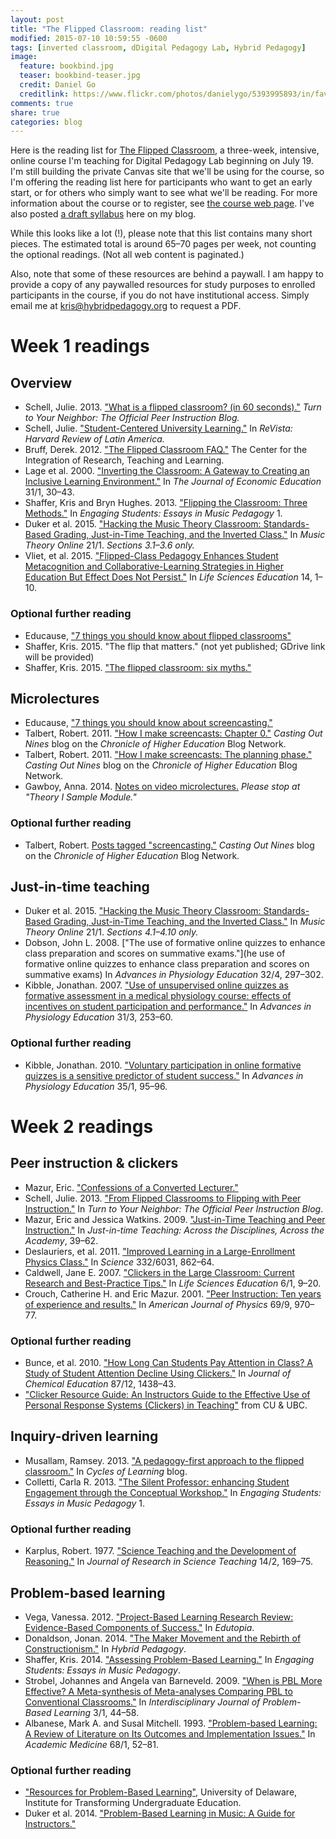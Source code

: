 ```yaml
---
layout: post
title: "The Flipped Classroom: reading list"
modified: 2015-07-10 10:59:55 -0600
tags: [inverted classroom, dDigital Pedagogy Lab, Hybrid Pedagogy]
image:
  feature: bookbind.jpg
  teaser: bookbind-teaser.jpg
  credit: Daniel Go
  creditlink: https://www.flickr.com/photos/danielygo/5393995893/in/faves-131104016@N08/
comments: true
share: true
categories: blog
---
```


Here is the reading list for [The Flipped Classroom](http://www.digitalpedagogylab.com/blog/course/the-flipped-classroom/), a three-week, intensive, online course I'm teaching for Digital Pedagogy Lab beginning on July 19. I'm still building the private Canvas site that we'll be using for the course, so I'm offering the reading list here for participants who want to get an early start, or for others who simply want to see what we'll be reading. For more information about the course or to register, see [the course web page](http://www.digitalpedagogylab.com/blog/course/the-flipped-classroom/). I've also posted [a draft syllabus](http://kris.shaffermusic.com/2015/06/syllabus-for-the-flipped-classroom-at-hybrid-pedagogy-courses/) here on my blog.

While this looks like a lot (!), please note that this list contains many short pieces. The estimated total is around 65–70 pages per week, not counting the optional readings. (Not all web content is paginated.)

Also, note that some of these resources are behind a paywall. I am happy to provide a copy of any paywalled resources for study purposes to enrolled participants in the course, if you do not have institutional access. Simply email me at kris@hybridpedagogy.org to request a PDF.

# Week 1 readings

## Overview

- Schell, Julie. 2013. ["What is a flipped classroom? (in 60 seconds)."](http://blog.peerinstruction.net/2013/04/22/what-is-a-flipped-classroom-in-60-seconds/) *Turn to Your Neighbor: The Official Peer Instruction Blog.*  
- Schell, Julie. ["Student-Centered University Learning."](http://revista.drclas.harvard.edu/book/student-centered-university-learning) In *ReVista: Harvard Review of Latin America.*  
- Bruff, Derek. 2012. ["The Flipped Classroom FAQ."](http://www.cirtl.net/node/7788) The Center for the Integration of Research, Teaching and Learning.  
- Lage et al. 2000. ["Inverting the Classroom: A Gateway to Creating an Inclusive Learning Environment."](http://www.jstor.org/stable/1183338) In *The Journal of Economic Education* 31/1, 30–43.  
- Shaffer, Kris and Bryn Hughes. 2013. ["Flipping the Classroom: Three Methods."](http://flipcamp.org/engagingstudents/shafferintro.html) In *Engaging Students: Essays in Music Pedagogy* 1.  
- Duker et al. 2015. ["Hacking the Music Theory Classroom: Standards-Based Grading, Just-in-Time Teaching, and the Inverted Class."](http://www.mtosmt.org/issues/mto.15.21.1/mto.15.21.1.duker_gawboy_hughes_shaffer.html) In *Music Theory Online* 21/1. *Sections 3.1–3.6 only.*  
- Vliet, et al. 2015. ["Flipped-Class Pedagogy Enhances Student Metacognition and Collaborative-Learning Strategies in Higher Education But Effect Does Not Persist."](http://www.lifescied.org/content/14/3/ar26.full) In *Life Sciences Education* 14, 1–10.

### Optional further reading

- Educause, ["7 things you should know about flipped classrooms"](https://net.educause.edu/ir/library/pdf/eli7081.pdf)  
- Shaffer, Kris. 2015. "The flip that matters." (not yet published; GDrive link will be provided)  
- Shaffer, Kris. 2015. ["The flipped classroom: six myths."](http://kris.shaffermusic.com/2015/07/the-flipped-classroom-six-myths/)  

## Microlectures

- Educause, ["7 things you should know about screencasting."](https://net.educause.edu/ir/library/pdf/ELI7012.pdf)  
- Talbert, Robert. 2011. ["How I make screencasts: Chapter 0."](http://chronicle.com/blognetwork/castingoutnines/2011/02/28/how-i-make-screencasts-chapter-0/) *Casting Out Nines* blog on the *Chronicle of Higher Education* Blog Network.  
- Talbert, Robert. 2011. ["How I make screencasts: The planning phase."](http://chronicle.com/blognetwork/castingoutnines/2011/03/02/how-i-make-screencasts-the-planning-phase/) *Casting Out Nines* blog on the *Chronicle of Higher Education* Blog Network.  
- Gawboy, Anna. 2014. [Notes on video microlectures.](http://hackingmusictheory.github.io/gawboy.html) *Please stop at "Theory I Sample Module."*  

### Optional further reading

- Talbert, Robert. [Posts tagged "screencasting."](http://chronicle.com/blognetwork/castingoutnines/category/technology/screencasts/) *Casting Out Nines* blog on the *Chronicle of Higher Education* Blog Network.  


## Just-in-time teaching

- Duker et al. 2015. ["Hacking the Music Theory Classroom: Standards-Based Grading, Just-in-Time Teaching, and the Inverted Class."](http://www.mtosmt.org/issues/mto.15.21.1/mto.15.21.1.duker_gawboy_hughes_shaffer.html) In *Music Theory Online* 21/1. *Sections 4.1–4.10 only.*  
- Dobson, John L. 2008. ["The use of formative online quizzes to enhance class preparation and scores on summative exams."](he use of formative online quizzes to enhance class preparation and scores on summative exams) In *Advances in Physiology Education* 32/4, 297–302.  
- Kibble, Jonathan. 2007. ["Use of unsupervised online quizzes as formative assessment in a medical physiology course: effects of incentives on student participation and performance."](http://advan.physiology.org/content/31/3/253) In *Advances in Physiology Education* 31/3, 253–60.  

### Optional further reading

- Kibble, Jonathan. 2010. ["Voluntary participation in online formative quizzes is a sensitive predictor of student success."](http://advan.physiology.org/content/35/1/95) In *Advances in Physiology Education* 35/1, 95–96.  



# Week 2 readings

## Peer instruction & clickers

- Mazur, Eric. ["Confessions of a Converted Lecturer."](https://www.youtube.com/watch?v=WwslBPj8GgI)  
- Schell, Julie. 2013. ["From Flipped Classrooms to Flipping with Peer Instruction."](http://blog.peerinstruction.net/2013/11/04/from-flipped-classrooms-to-flipping-with-peer-instruction/) In *Turn to Your Neighbor: The Official Peer Instruction Blog*.  
- Mazur, Eric and Jessica Watkins. 2009. ["Just-in-Time Teaching and Peer Instruction."](http://mazur.harvard.edu/publications.php?function=display&rowid=634) In *Just-in-time Teaching: Across the Disciplines, Across the Academy*, 39–62.  
- Deslauriers, et al. 2011. ["Improved Learning in a Large-Enrollment Physics Class."](http://www.sciencemag.org/content/332/6031/862.abstract) In *Science* 332/6031, 862–64.  
- Caldwell, Jane E. 2007. ["Clickers in the Large Classroom: Current Research and Best-Practice Tips."](http://www.lifescied.org/content/6/1/9.full) In *Life Sciences Education* 6/1, 9–20.  
- Crouch, Catherine H. and Eric Mazur. 2001. ["Peer Instruction: Ten years of experience and results."](http://web.mit.edu/jbelcher/www/TEALref/Crouch_Mazur.pdf) In *American Journal of Physics* 69/9, 970–77.  


### Optional further reading

- Bunce, et al. 2010. ["How Long Can Students Pay Attention in Class? A
Study of Student Attention Decline Using Clickers."](http://pubs.acs.org/doi/abs/10.1021/ed100409p) In *Journal of Chemical Education* 87/12, 1438–43.  
- ["Clicker Resource Guide: An Instructors Guide to the Effective Use of Personal Response Systems (Clickers) in Teaching"](http://www.colorado.edu/sei/documents/clickeruse_guide0108.pdf) from CU & UBC.  


## Inquiry-driven learning

- Musallam, Ramsey. 2013. ["A pedagogy-first approach to the flipped classroom."](http://www.cyclesoflearning.com/learning--instruction/a-pedagogy-first-approach-to-the-flipped-classroom) In *Cycles of Learning* blog.  
- Colletti, Carla R. 2013. ["The Silent Professor: enhancing Student Engagement through the Conceptual Workshop."](http://flipcamp.org/engagingstudents/colletti.html) In *Engaging Students: Essays in Music Pedagogy* 1.  

### Optional further reading

- Karplus, Robert. 1977. ["Science Teaching and the Development of Reasoning."](http://onlinelibrary.wiley.com/doi/10.1002/tea.3660140212/abstract) In *Journal of Research in Science Teaching* 14/2, 169–75.

## Problem-based learning

- Vega, Vanessa. 2012. ["Project-Based Learning Research Review: Evidence-Based Components of Success."](http://www.edutopia.org/pbl-research-evidence-based-components) In *Edutopia*.  
- Donaldson, Jonan. 2014. ["The Maker Movement and the Rebirth of Constructionism."](http://www.hybridpedagogy.com/journal/constructionism-reborn/) In *Hybrid Pedagogy*.  
- Shaffer, Kris. 2014. ["Assessing Problem-Based Learning."](http://flipcamp.org/engagingstudents2/essays/shaffer.html) In *Engaging Students: Essays in Music Pedagogy*.  
- Strobel, Johannes and Angela van Barneveld. 2009. ["When is PBL More Effective? A Meta-synthesis of Meta-analyses Comparing PBL to Conventional Classrooms."](http://docs.lib.purdue.edu/ijpbl/vol3/iss1/4/) In *Interdisciplinary Journal of Problem-Based Learning* 3/1, 44–58.  
- Albanese, Mark A. and Susal Mitchell. 1993. ["Problem-based Learning: A Review of Literature on Its Outcomes and Implementation Issues."](http://journals.lww.com/academicmedicine/Abstract/1993/01000/Problem_based_Learning__A_Review_of_Literature_on.20.aspx) In *Academic Medicine* 68/1, 52–81.  

### Optional further reading

- ["Resources for Problem-Based Learning"](http://www.udel.edu/inst/resources/index.html), University of Delaware, Institute for Transforming Undergraduate Education.  
- Duker et al. 2014. ["Problem-Based Learning in Music: A Guide for Instructors."](http://flipcamp.org/engagingstudents2/essays/dukerShafferStevens.html)  

